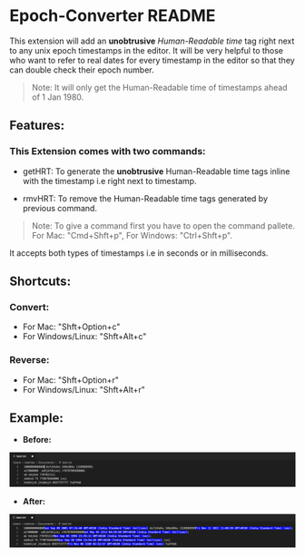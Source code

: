 # Epoch-Converter README

This extension will add an **unobtrusive** *Human-Readable time* tag right next to any unix epoch timestamps in the editor.
It will be very helpful to those who want to refer to real dates for every timestamp in the editor so that they can double check their epoch number.
> Note: It will only get the Human-Readable time of timestamps ahead of 1 Jan 1980.

## Features:

### This Extension comes with two commands:

* getHRT: To generate the **unobtrusive** Human-Readable time tags inline with the timestamp i.e right next to timestamp.

* rmvHRT: To remove the Human-Readable time tags generated by previous command.

> Note: To give a command first you have to open the command pallete. For Mac: "Cmd+Shft+p", For Windows: "Ctrl+Shft+p".

It accepts both types of timestamps i.e in seconds or in milliseconds.

## Shortcuts:

### Convert: 

* For Mac: "Shft+Option+c"
* For Windows/Linux: "Shft+Alt+c"

### Reverse: 

* For Mac: "Shft+Option+r"
* For Windows/Linux: "Shft+Alt+r"

## Example:

* **Before:**

![](image/Before.png)

* **After:**

![](image/After.png)